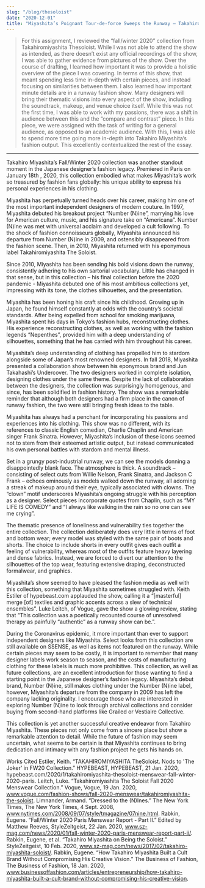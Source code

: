 ```yaml
---
slug: "/blog/thesoloist"
date: "2020-12-01"
title: "Miyashita’s Poignant Tour-de-force Sweeps the Runway – Takahiromiyashita The Soloist FALL 2020 Menswear"
---
```

>For this assignment, I reviewed the “fall/winter 2020” collection from Takahiromiyashita Thesoloist. While I was not able to attend the show as intended, as there doesn’t exist any official recordings of the show, I was able to gather evidence from pictures of the show. 
>Over the course of drafting, I learned how important it was to provide a holistic overview of the piece I was covering. In terms of this show, that meant spending less time in-depth with certain pieces, and instead focusing on similarities between them. I also learned how important minute details are in a runway fashion show. Many designers will bring their thematic visions into every aspect of the show, including the soundtrack, makeup, and venue choice itself.
While this was not the first time, I was able to work with my passions, there was a shift in audience between this and the “compare and contrast” piece. In this piece, we were assigned with the task of writing for a general audience, as opposed to an academic audience. With this, I was able to spend more time going more in-depth into Takahiro Miyashita’s fashion output. This excellently contextualized the rest of the essay. 

---
Takahiro Miyashita’s Fall/Winter 2020 collection was another standout moment in the Japanese designer’s fashion legacy. Premiered in Paris on January 18th , 2020, this collection embodied what makes Miyashita’s work so treasured by fashion fans globally: his unique ability to express his personal experiences in his clothing.

Miyashita has perpetually turned heads over his career, making him one of the most important independent designers of modern couture.  In 1997, Miyashita debuted his breakout project “Number (N)ine”, marrying his love for American culture, music, and his signature take on “Americana”. Number (N)ine was met with universal acclaim and developed a cult following. To the shock of fashion connoisseurs globally, Miyashita announced his departure from Number (N)ine in 2009, and ostensibly disappeared from the fashion scene. Then, in 2010, Miyashita returned with his eponymous label Takahiromiyashita The Soloist.

Since 2010, Miyashita has been sending his bold visions down the runway, consistently adhering to his own sartorial vocabulary. Little has changed in that sense, but in this collection – his final collection before the 2020 pandemic - Miyashita debuted one of his most ambitious collections yet, impressing with its tone, the clothes silhouettes, and the presentation.

Miyashita has been honing his craft since his childhood. Growing up in Japan, he found himself constantly at odds with the country’s societal standards. After being expelled from school for smoking marijuana, Miyashita spent his days in Tokyo’s fashion hubs, reconstructing clothes. His experience reconstructing clothes, as well as working with the fashion legends “Nepenthes”, provided him with a deep understanding of silhouettes, something that he has carried with him throughout his career.

Miyashita’s deep understanding of clothing has propelled him to stardom alongside some of Japan’s most renowned designers. In fall 2018, Miyashita presented a collaboration show between his eponymous brand and Jun Takahashi’s Undercover.  The two designers worked in complete isolation, designing clothes under the same theme. Despite the lack of collaboration between the designers, the collection was surprisingly homogenous, and since, has been solidified in fashion history. The show was a remarkable reminder that although both designers had a firm place in the canon of runway fashion, the two were still bringing fresh ideas to the table.

Miyashita has always had a penchant for incorporating his passions and experiences into his clothing. This show was no different, with its references to classic English comedian, Charlie Chaplin and American singer Frank Sinatra. However, Miyashita’s inclusion of these icons seemed not to stem from their esteemed artistic output, but instead communicated his own personal battles with stardom and mental illness. 

Set in a grungy post-industrial runway, we can see the models donning a disappointedly blank face. The atmosphere is thick. A soundtrack – consisting of select cuts from Willie Nelson, Frank Sinatra, and Jackson C Frank – echoes ominously as models walked down the runway, all adorning a streak of makeup around their eye, typically associated with clowns. The “clown” motif underscores Miyashita’s ongoing struggle with his perception as a designer. Select pieces incorporate quotes from Chaplin, such as “MY LIFE IS COMEDY” and “I always like walking in the rain so no one can see me crying”. 

The thematic presence of loneliness and vulnerability ties together the entire collection. The collection deliberately does very little in terms of foot and bottom wear; every model was styled with the same pair of boots and shorts. The choice to include shorts in every outfit gives each outfit a feeling of vulnerability, whereas most of the outfits feature heavy layering and dense fabrics. Instead, we are forced to divert our attention to the silhouettes of the top wear, featuring extensive draping, deconstructed formalwear, and graphics.

Miyashita’s show seemed to have pleased the fashion media as well with this collection, something that Miyashita sometimes struggled with. Keith Estiler of hypebeast.com applauded the show, calling it a “[masterful] merge [of] textiles and graphic accents across a slew of technical ensembles”. Luke Leitch, of Vogue, gave the show a glowing review, stating that “This collection was a poetically recounted course of unresolved therapy as painfully “authentic” as a runway show can be.”. 

During the Coronavirus epidemic, it more important than ever to support independent designers like Miyashita. Select looks from this collection are still available on SSENSE, as well as items not featured on the runway. While certain pieces may seem to be costly, it is important to remember that many designer labels work season to season, and the costs of manufacturing clothing for these labels is much more prohibitive. This collection, as well as future collections, are an excellent introduction for those wanting to find a starting point in the Japanese designer’s fashion legacy. Miyashita’s debut brand, Number (N)ine, still makes clothing under the Number (N)ine label, however, Miyashita’s departure from the company in 2009 has left the company lacking originality. I encourage those who are interested in exploring Number (N)ine to look through archival collections and consider buying from second-hand platforms like Grailed or Vestiaire Collective.

This collection is yet another successful creative endeavor from Takahiro Miyashita. These pieces not only come from a sincere place but show a remarkable attention to detail. While the future of fashion may seem uncertain, what seems to be certain is that Miyashita continues to bring dedication and intimacy with any fashion project he gets his hands on.

Works Cited
Estiler, Keith. “TAKAHIROMIYASHITA TheSoloist. Nods to 'The Joker' in FW20 Collection.” HYPEBEAST, HYPEBEAST, 21 Jan. 2020, hypebeast.com/2020/1/takahiromiyashita-thesoloist-menswear-fall-winter-2020-paris. 
Leitch, Luke. “Takahiromiyashita The Soloist Fall 2020 Menswear Collection.” Vogue, Vogue, 19 Jan. 2020, www.vogue.com/fashion-shows/fall-2020-menswear/takahiromiyashita-the-soloist. 
Limnander, Armand. “Dressed to the (N)Ines.” The New York Times, The New York Times, 4 Sept. 2008, www.nytimes.com/2008/09/07/style/tmagazine/07nine.html. 
Rabkin, Eugene. “Fall/Winter 2020 Paris Menswear Report - Part II.” Edited by Matthew Reeves, StyleZeitgeist, 22 Jan. 2020, www.sz-mag.com/news/2020/01/fall-winter-2020-paris-menswear-report-part-ii/. 
Rabkin, Eugene, et al. “Takahiro Miyashita on Being the Soloist.” StyleZeitgeist, 10 Feb. 2020, www.sz-mag.com/news/2017/02/takahiro-miyashita-soloist/. 
Rabkin, Eugene. “How Takahiro Miyashita Built a Cult Brand Without Compromising His Creative Vision.” The Business of Fashion, The Business of Fashion, 18 Jan. 2020, www.businessoffashion.com/articles/entrepreneurship/how-takahiro-miyashita-built-a-cult-brand-without-compromising-his-creative-vision. 
